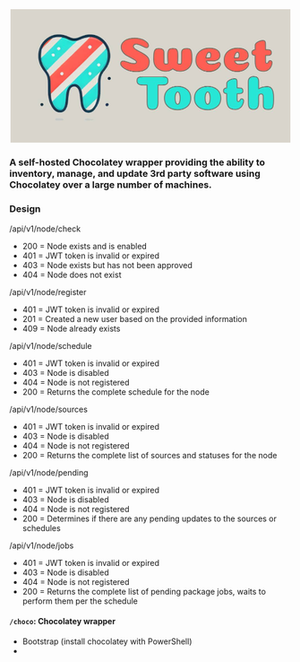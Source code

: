 <div align="center"><img src="logo/logo.jpg" width="500"/></div>

### A self-hosted Chocolatey wrapper providing the ability to inventory, manage, and update 3rd party software using Chocolatey over a large number of machines.

### Design


/api/v1/node/check
 - 200 = Node exists and is enabled
 - 401 = JWT token is invalid or expired
 - 403 = Node exists but has not been approved
 - 404 = Node does not exist

/api/v1/node/register
 - 401 = JWT token is invalid or expired
 - 201 = Created a new user based on the provided information
 - 409 = Node already exists

/api/v1/node/schedule
 - 401 = JWT token is invalid or expired
 - 403 = Node is disabled
 - 404 = Node is not registered
 - 200 = Returns the complete schedule for the node

/api/v1/node/sources
 - 401 = JWT token is invalid or expired
 - 403 = Node is disabled
 - 404 = Node is not registered
 - 200 = Returns the complete list of sources and statuses for the node

/api/v1/node/pending
 - 401 = JWT token is invalid or expired
 - 403 = Node is disabled
 - 404 = Node is not registered
 - 200 = Determines if there are any pending updates to the sources or schedules

/api/v1/node/jobs
 - 401 = JWT token is invalid or expired
 - 403 = Node is disabled
 - 404 = Node is not registered
 - 200 = Returns the complete list of pending package jobs, waits to perform them per the schedule

#### `/choco`: Chocolatey wrapper

- Bootstrap (install chocolatey with PowerShell)
- 